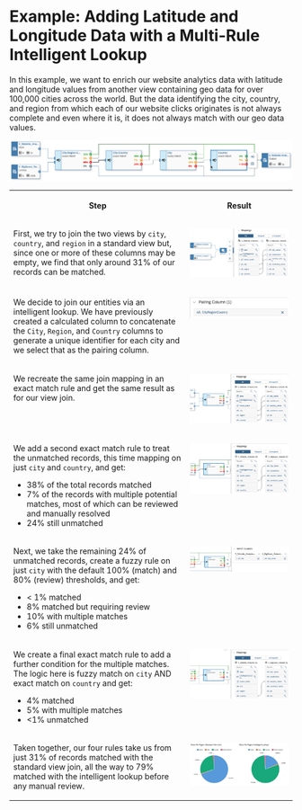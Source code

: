 <!-- loiodfd5ffd26d804073aeb3ef95bc8917ca -->

# Example: Adding Latitude and Longitude Data with a Multi-Rule Intelligent Lookup

In this example, we want to enrich our website analytics data with latitude and longitude values from another view containing geo data for over 100,000 cities across the world. But the data identifying the city, country, and region from which each of our website clicks originates is not always complete and even where it is, it does not always match with our geo data values.

![](images/IL_Multi-Rule_Example_d8d7134.png)


<table>
<tr>
<th valign="top">

Step

</th>
<th valign="top">

Result

</th>
</tr>
<tr>
<td valign="top">

First, we try to join the two views by `city`, `country`, and `region` in a standard view but, since one or more of these columns may be empty, we find that only around 31% of our records can be matched.

</td>
<td valign="top">

![](images/IL_Multi-Rule_Example_-_Join_651bff4.png)

</td>
</tr>
<tr>
<td valign="top">

We decide to join our entities via an intelligent lookup. We have previously created a calculated column to concatenate the `City`, `Region`, and `Country` columns to generate a unique identifier for each city and we select that as the pairing column.

</td>
<td valign="top">

![](images/IL_Multi-Rule_Example_-_Pairing_Column_36819ee.png)

</td>
</tr>
<tr>
<td valign="top">

We recreate the same join mapping in an exact match rule and get the same result as for our view join.

</td>
<td valign="top">

![](images/IL_Multi-Rule_Example_-_Rule_1_933a016.png)

</td>
</tr>
<tr>
<td valign="top">

We add a second exact match rule to treat the unmatched records, this time mapping on just `city` and `country`, and get:

-   38% of the total records matched
-   7% of the records with multiple potential matches, most of which can be reviewed and manually resolved
-   24% still unmatched



</td>
<td valign="top">

![](images/IL_Multi-Rule_Example_-_Rule_2_c9870f0.png)

</td>
</tr>
<tr>
<td valign="top">

Next, we take the remaining 24% of unmatched records, create a fuzzy rule on just `city` with the default 100% \(match\) and 80% \(review\) thresholds, and get:

-   < 1% matched
-   8% matched but requiring review
-   10% with multiple matches
-   6% still unmatched



</td>
<td valign="top">

![](images/IL_Multi-Rule_Example_-_Rule_3_ec1b278.png)

</td>
</tr>
<tr>
<td valign="top">

We create a final exact match rule to add a further condition for the multiple matches. The logic here is fuzzy match on `city` AND exact match on `country` and get:

-   4% matched
-   5% with multiple matches
-   <1% unmatched



</td>
<td valign="top">

![](images/IL_Multi-Rule_Example_-_Rule_4_cd6c3cb.png)

</td>
</tr>
<tr>
<td valign="top">

Taken together, our four rules take us from just 31% of records matched with the standard view join, all the way to 79% matched with the intelligent lookup before any manual review.

</td>
<td valign="top">

![](images/IL_Pie_Chart_Compare_3137108.png)

</td>
</tr>
</table>

